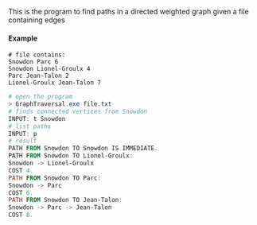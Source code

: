 This is the program to find paths in a directed weighted graph given a file containing edges

#### Example
```
# file contains:
Snowdon Parc 6
Snowdon Lionel-Groulx 4
Parc Jean-Talon 2
Lionel-Groulx Jean-Talon 7
```

```powershell
# open the program
> GraphTraversal.exe file.txt
# finds connected vertices from Snowdon
INPUT: t Snowdon
# list paths
INPUT: p
# result
PATH FROM Snowdon TO Snowdon IS IMMEDIATE.
PATH FROM Snowdon TO Lionel-Groulx:
Snowdon -> Lionel-Groulx
COST 4.
PATH FROM Snowdon TO Parc:
Snowdon -> Parc
COST 6.
PATH FROM Snowdon TO Jean-Talon:
Snowdon -> Parc -> Jean-Talon
COST 8.
```

